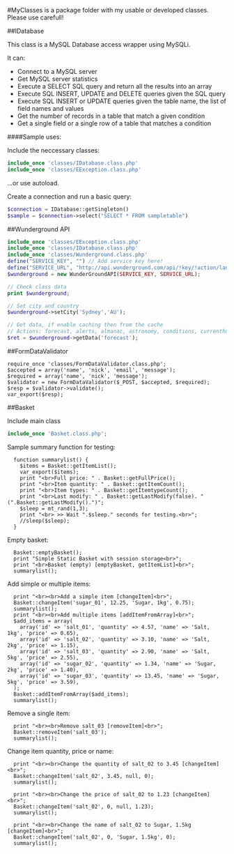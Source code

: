 #MyClasses is a package folder with my usable or developed classes. Please use carefull!

##IDatabase

This class is a MySQL Database access wrapper using MySQLi.

It can:
- Connect to a MySQL server
- Get MySQL server statistics
- Execute a SELECT SQL query and return all the results into an array
- Execute SQL INSERT, UPDATE and DELETE queries given the SQL query
- Execute SQL INSERT or UPDATE queries given the table name, the list of field names and values
- Get the number of records in a table that match a given condition
- Get a single field or a single row of a table that matches a condition

####Sample uses:

Include the neccessary classes:
```php
include_once 'classes/IDatabase.class.php'
include_once 'classes/EException.class.php'
```

...or use autoload.

Create a connection and run a basic query:
```php
$connection = IDatabase::getSingleton()
$sample = $connection->select("SELECT * FROM sampletable")
```

##Wunderground API

```php
include_once 'classes/EException.class.php'
include_once 'classes/IDatabase.class.php'
include_once 'classes/Wunderground.class.php'
define("SERVICE_KEY", "") // Add service key here! 
define("SERVICE_URL", "http://api.wunderground.com/api/!key/!action/lang:!lang/q/");
$wunderground = new WunderGroundAPI(SERVICE_KEY, SERVICE_URL);

// Check class data 
print $wunderground;

// Set city and country 
$wunderground->setCity('Sydney','AU'); 

// Get data, if enable caching then from the cache 
// Actions: forecast, alerts, almanac, astronomy, conditions, currenthurricane, forecast10day, geolookup, hourly, hourly10day, rawtide, satellite, tide, webcams, yesterday
$ret = $wunderground->getData('forecast'); 
```


##FormDataValidator

```
require_once 'classes/FormDataValidator.class.php'; 
$accepted = array('name', 'nick', 'email', 'message'); 
$required = array('name', 'nick', 'message'); 
$validator = new FormDataValidator($_POST, $accepted, $required); 
$resp = $validator->validate(); 
var_export($resp); 
```

##Basket

Include main class
```php
include_once 'Basket.class.php';
 ```

Sample summary function for testing:
``` 
  function summarylist() { 
    $items = Basket::getItemList(); 
    var_export($items); 
    print "<br>Full price: " . Basket::getFullPrice(); 
    print "<br>Item quantity: " . Basket::getItemCount(); 
    print "<br>Item types: " . Basket::getItemtypeCount(); 
    print "<br>Last modify: " . Basket::getLastModify(false). " (".Basket::getLastModify().")"; 
    $sleep = mt_rand(1,3); 
    print "<br> >> Wait ".$sleep." seconds for testing.<br>"; 
    //sleep($sleep); 
  } 
```

Empty basket:
```
  Basket::emptyBasket(); 
  print "Simple Static Basket with session storage<br>"; 
  print "<br>Basket (empty) [emptyBasket, getItemList]<br>"; 
  summarylist(); 
```

Add simple or multiple items:
```  
  print "<br><br>Add a simple item [changeItem]<br>"; 
  Basket::changeItem('sugar_01', 12.25, 'Sugar, 1kg', 0.75); 
  summarylist(); 
  print "<br><br>Add multiple items [addItemFromArray]<br>"; 
  $add_items = array( 
    array('id' => 'salt_01', 'quantity' => 4.57, 'name' => 'Salt, 1kg', 'price' => 0.65), 
    array('id' => 'salt_02', 'quantity' => 3.10, 'name' => 'Salt, 2kg', 'price' => 1.15), 
    array('id' => 'salt_03', 'quantity' => 2.90, 'name' => 'Salt, 5kg', 'price' => 2.55), 
    array('id' => 'sugar_02', 'quantity' => 1.34, 'name' => 'Sugar, 2kg', 'price' => 1.40), 
    array('id' => 'sugar_03', 'quantity' => 13.45, 'name' => 'Sugar, 5kg', 'price' => 3.59), 
  ); 
  Basket::addItemFromArray($add_items); 
  summarylist(); 
```

Remove a single item:
```
  print "<br><br>Remove salt_03 [removeItem]<br>"; 
  Basket::removeItem('salt_03'); 
  summarylist(); 
```

Change item quantity, price or name:
```
  print "<br><br>Change the quantity of salt_02 to 3.45 [changeItem]<br>"; 
  Basket::changeItem('salt_02', 3.45, null, 0); 
  summarylist(); 
```

```
  print "<br><br>Change the price of salt_02 to 1.23 [changeItem]<br>"; 
  Basket::changeItem('salt_02', 0, null, 1.23); 
  summarylist(); 
```

```
  print "<br><br>Change the name of salt_02 to Sugar, 1.5kg [changeItem]<br>"; 
  Basket::changeItem('salt_02', 0, 'Sugar, 1.5kg', 0); 
  summarylist(); 
```